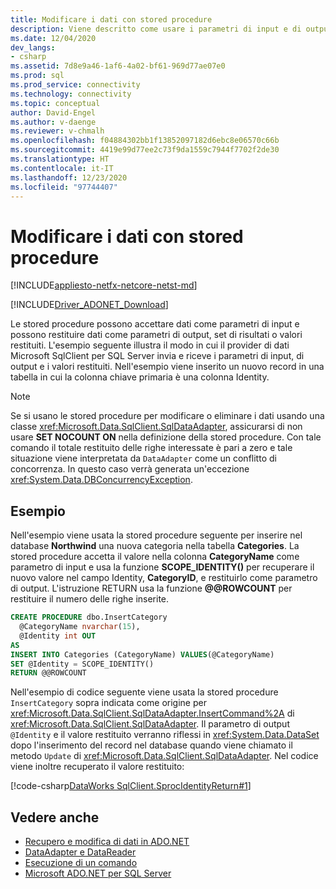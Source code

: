 ```yaml
---
title: Modificare i dati con stored procedure
description: Viene descritto come usare i parametri di input e di output della stored procedure per inserire una riga in un database, restituendo un nuovo valore Identity.
ms.date: 12/04/2020
dev_langs:
- csharp
ms.assetid: 7d8e9a46-1af6-4a02-bf61-969d77ae07e0
ms.prod: sql
ms.prod_service: connectivity
ms.technology: connectivity
ms.topic: conceptual
author: David-Engel
ms.author: v-daenge
ms.reviewer: v-chmalh
ms.openlocfilehash: f04884302bb1f13852097182d6ebc8e06570c66b
ms.sourcegitcommit: 4419e99d77ee2c73f9da1559c7944f7702f2de30
ms.translationtype: HT
ms.contentlocale: it-IT
ms.lasthandoff: 12/23/2020
ms.locfileid: "97744407"
---
```

# <a name="modify-data-with-stored-procedures"></a>Modificare i dati con stored procedure

[!INCLUDE[appliesto-netfx-netcore-netst-md](../../includes/appliesto-netfx-netcore-netst-md.md)]

[!INCLUDE[Driver_ADONET_Download](../../includes/driver_adonet_download.md)]

Le stored procedure possono accettare dati come parametri di input e possono restituire dati come parametri di output, set di risultati o valori restituiti. L'esempio seguente illustra il modo in cui il provider di dati Microsoft SqlClient per SQL Server invia e riceve i parametri di input, di output e i valori restituiti. Nell'esempio viene inserito un nuovo record in una tabella in cui la colonna chiave primaria è una colonna Identity.

> [!NOTE]
> Se si usano le stored procedure per modificare o eliminare i dati usando una classe <xref:Microsoft.Data.SqlClient.SqlDataAdapter>, assicurarsi di non usare **SET NOCOUNT ON** nella definizione della stored procedure. Con tale comando il totale restituito delle righe interessate è pari a zero e tale situazione viene interpretata da `DataAdapter` come un conflitto di concorrenza. In questo caso verrà generata un'eccezione <xref:System.Data.DBConcurrencyException>.

## <a name="example"></a>Esempio

Nell'esempio viene usata la stored procedure seguente per inserire nel database **Northwind** una nuova categoria nella tabella **Categories**. La stored procedure accetta il valore nella colonna **CategoryName** come parametro di input e usa la funzione **SCOPE_IDENTITY()** per recuperare il nuovo valore nel campo Identity, **CategoryID**, e restituirlo come parametro di output. L'istruzione RETURN usa la funzione **\@\@ROWCOUNT** per restituire il numero delle righe inserite.

```sql
CREATE PROCEDURE dbo.InsertCategory  
  @CategoryName nvarchar(15),  
  @Identity int OUT  
AS  
INSERT INTO Categories (CategoryName) VALUES(@CategoryName)  
SET @Identity = SCOPE_IDENTITY()  
RETURN @@ROWCOUNT  
```  

Nell'esempio di codice seguente viene usata la stored procedure `InsertCategory` sopra indicata come origine per <xref:Microsoft.Data.SqlClient.SqlDataAdapter.InsertCommand%2A> di <xref:Microsoft.Data.SqlClient.SqlDataAdapter>. Il parametro di output `@Identity` e il valore restituito verranno riflessi in <xref:System.Data.DataSet> dopo l'inserimento del record nel database quando viene chiamato il metodo `Update` di <xref:Microsoft.Data.SqlClient.SqlDataAdapter>. Nel codice viene inoltre recuperato il valore restituito:

[!code-csharp[DataWorks SqlClient.SprocIdentityReturn#1](~/../sqlclient/doc/samples/SqlDataAdapter_SPIdentityReturn.cs#1)]

## <a name="see-also"></a>Vedere anche

- [Recupero e modifica di dati in ADO.NET](retrieving-modifying-data.md)
- [DataAdapter e DataReader](dataadapters-datareaders.md)
- [Esecuzione di un comando](execute-command.md)
- [Microsoft ADO.NET per SQL Server](microsoft-ado-net-sql-server.md)
